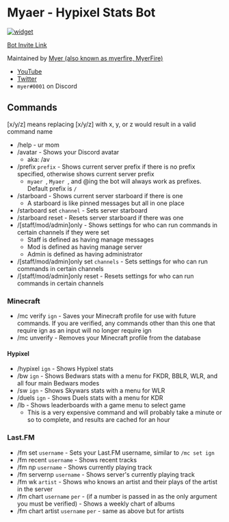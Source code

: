 # Myaer - Hypixel Stats Bot
[![widget](https://inv.wtf/widget/myerfire)](https://myer.wtf/discord)

[Bot Invite Link](https//myer.wtf/bot)

Maintained by [Myer (also known as myerfire, MyerFire)](https://github.com/myerfire)
- [YouTube](https://myer.wtf/youtube)
- [Twitter](https://myer.wtf/twitter)
- `myer#0001` on Discord
## Commands
[x/y/z] means replacing [x/y/z] with x, y, or z would result in a valid command name
- /help - ur mom
- /avatar - Shows your Discord avatar
    - aka: /av
- /prefix `prefix` - Shows current server prefix if there is no prefix specified, otherwise shows current server prefix
  - `myaer `, `Myaer `, and @ing the bot will always work as prefixes. Default prefix is `/`
- /starboard - Shows current server starboard if there is one
  - A starboard is like pinned messages but all in one place
- /starboard set `channel` - Sets server starboard
- /starboard reset - Resets server starboard if there was one
- /[staff/mod/admin]only - Shows settings for who can run commands in certain channels if they were set
  - Staff is defined as having manage messages
  - Mod is defined as having manage server
  - Admin is defined as having administrator
- /[staff/mod/admin]only set `channels` - Sets settings for who can run commands in certain channels
- /[staff/mod/admin]only reset - Resets settings for who can run commands in certain channels
### Minecraft
- /mc verify `ign` - Saves your Minecraft profile for use with future commands. If you are verified, any commands other than this one that require ign as an input will no longer require ign
- /mc unverify - Removes your Minecraft profile from the database
#### Hypixel
- /hypixel `ign` - Shows Hypixel stats
- /bw `ign` - Shows Bedwars stats with a menu for FKDR, BBLR, WLR, and all four main Bedwars modes
- /sw `ign` - Shows Skywars stats with a menu for WLR
- /duels `ign` - Shows Duels stats with a menu for KDR
- /lb - Shows leaderboards with a game menu to select game
  - This is a very expensive command and will probably take a minute or so to complete, and results are cached for an hour
  
### Last.FM
- /fm set `username` - Sets your Last.FM username, similar to `/mc set ign`
- /fm recent `username` - Shows recent tracks
- /fm np `username` - Shows currently playing track
- /fm servernp `username` - Shows server's currently playing track
- /fm wk `artist` - Shows who knows an artist and their plays of the artist in the server
- /fm chart `username` `per` - (if a number is passed in as the only argument you must be verified) - Shows a weekly chart of albums
- /fm chart artist `username` `per` - same as above but for artists